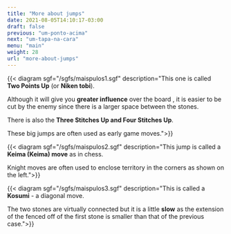 ```yaml
---
title: "More about jumps"
date: 2021-08-05T14:10:17-03:00
draft: false
previous: "um-ponto-acima"
next: "um-tapa-na-cara"
menu: "main"
weight: 28
url: "more-about-jumps"
---
```


{{< diagram sgf="/sgfs/maispulos1.sgf" description="This one is called <strong>Two Points Up</strong> (or <strong>Niken tobi</strong>).</p><p>Although it will give you <strong>greater influence</strong> over the board , it is easier to be cut by the enemy since there is a larger space between the stones.</p><p>There is also the <strong>Three Stitches Up<strong> and </strong>Four Stitches Up</strong >.</p><p>These big jumps are often used as early game moves.">}} 

{{< diagram sgf="/sgfs/maispulos2.sgf" description="This jump is called a <strong>Keima (Keima) move</strong> as in chess.</p><p>Knight moves are often used to enclose territory in the corners as shown on the left.">}} 

{{< diagram sgf="/sgfs/maispulos3.sgf" description="This is called a <strong>Kosumi</strong> - a diagonal move.</p><p>The two stones are virtually connected but it is a little <strong>slow</strong> as the extension of the fenced off of the first stone is smaller than that of the previous case.">}} 

